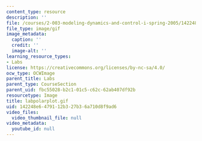 ```yaml
---
content_type: resource
description: ''
file: /courses/2-003-modeling-dynamics-and-control-i-spring-2005/142248e6479112b327b36a710d8f9ad6_labpolarplot.gif
file_type: image/gif
image_metadata:
  caption: ''
  credit: ''
  image-alt: ''
learning_resource_types:
- Labs
license: https://creativecommons.org/licenses/by-nc-sa/4.0/
ocw_type: OCWImage
parent_title: Labs
parent_type: CourseSection
parent_uid: fbc55028-b2c1-01c5-c62c-62ab407df92b
resourcetype: Image
title: labpolarplot.gif
uid: 142248e6-4791-12b3-27b3-6a710d8f9ad6
video_files:
  video_thumbnail_file: null
video_metadata:
  youtube_id: null
---
```

